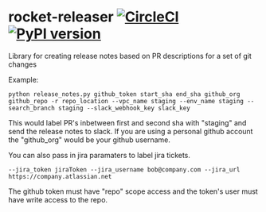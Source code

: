 # rocket-releaser [![CircleCI](https://circleci.com/gh/15five/rocketReleaser.svg?style=svg&circle-token=022a3a89718d088ac8a737b2d03280c4c1864ed0)](https://circleci.com/gh/15five/rocketReleaser) [![PyPI version](https://badge.fury.io/py/rocket-releaser.svg)](https://badge.fury.io/py/rocketReleaser)
Library for creating release notes based on PR descriptions for a set of git changes

Example:
```shell
python release_notes.py github_token start_sha end_sha github_org github_repo -r repo_location --vpc_name staging --env_name staging --search_branch staging --slack_webhook_key slack_key
```

This would label PR's  inbetween first and second sha with "staging" and send the release notes to slack.
If you are using a personal github account the "github_org" would be your github username.

You can also pass in jira paramaters to label jira tickets.

`--jira_token jiraToken --jira_username bob@company.com --jira_url https://company.atlassian.net`

The github token must have "repo" scope access and the token's user must have write access to the repo.
